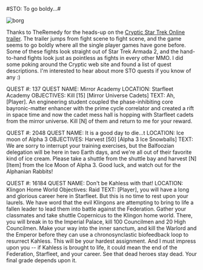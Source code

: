 #STO: To go boldy...#

![](http://westkarana.com/wp-content/uploads/2008/08/borg.jpg "borg")

Thanks to TheRemedy for the heads-up on the [Cryptic Star Trek Online trailer](http://www.gametrailers.com/player/38183.html). The trailer jumps from fight scene to fight scene, and the game seems to go boldly where all the single player games have gone before. Some of these fights look straight out of Star Trek Armada 2, and the hand-to-hand fights look just as pointless as fights in every other MMO. I did some poking around the Cryptic web site and found a list of quest descriptions. I'm interested to hear about more STO quests if you know of any :)

QUEST #: 137
QUEST NAME: Mirror Academy
LOCATION: Starfleet Academy
OBJECTIVES: Kill [15] [Mirror Universe Cadets]
TEXT: Ah, [Player]. An engineering student coupled the phase-inhibiting core bayronic-matter enhancer with the prime cycle correlator and created a rift in space time and now the cadet mess hall is hopping with Starfleet cadets from the mirror universe. Kill [N] of them and return to me for your reward.

QUEST #: 2048
QUEST NAME: It is a good day to die...t
LOCATION: Ice moon of Alpha 3
OBJECTIVES: Harvest [50] [Alpha 3 Ice Snowballs]
TEXT: We are sorry to interrupt your training exercises, but the Balfoozian delegation will be here in two Earth days, and we're all out of their favorite kind of ice cream. Please take a shuttle from the shuttle bay and harvest [N] [Item] from the Ice Moon of Alpha 3. Good luck, and watch out for the Alphanian Rabbits!

QUEST #: 16184
QUEST NAME: Don't be Kahless with that!
LOCATION: Klingon Home World
Objectives: Raid
TEXT: [Player], you will have a long and glorious career here in Starfleet. But this is no time to rest upon your laurels. We have word that the evil Klingons are attempting to bring to life a fallen leader to lead them into battle against the Federation. Gather your classmates and take shuttle Copernicus to the Klingon home world. There, you will break in to the Imperial Palace, kill 100 Councilmen and 20 High Councilmen. Make your way into the inner sanctum, and kill the Warlord and the Emperor before they can use a chronosynclastic biofeedback loop to resurrect Kahless. This will be your hardest assignment. And I must impress upon you -- if Kahless is brought to life, it could mean the end of the Federation, Starfleet, and your career. See that dead heroes stay dead. Your final grade depends upon it.

